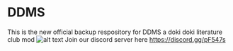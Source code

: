 # DDMS
This is the new official backup respository for DDMS a doki doki literature club mod 
![alt text](https://cdn.discordapp.com/attachments/489478821817614369/501087301477072897/unknown.png)
Join our discord server here https://discord.gg/pF547s
